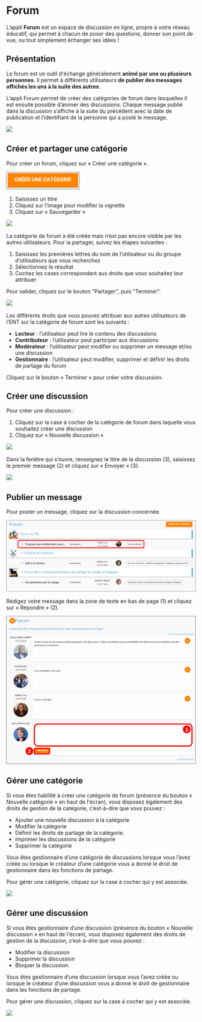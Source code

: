 # Forum

L’appli **Forum** est un espace de discussion en ligne, propre à votre réseau éducatif, qui permet à chacun de poser des questions, donner son point de vue, ou tout simplement échanger ses idées !

## Présentation

Le forum est un outil d'échange généralement **animé par une ou plusieurs personnes**. Il permet à différents utilisateurs **de publier des messages affichés les uns à la suite des autres**.

L’appli Forum permet de créer des catégories de forum dans lesquelles il est ensuite possible d’animer des discussions. Chaque message publié dans la discussion s’affiche à la suite du précédent avec la date de publication et l’identifiant de la personne qui a posté le message.

![](<.gitbook/assets/forum\_presentation-1-1-1 (2) (1).png>)

## Créer et partager une catégorie

Pour créer un forum, cliquez sur « Créer une catégorie ».

![](<.gitbook/assets/f12-2-1 (2) (1).png>)

1. Saisissez un titre
2. Cliquez sur l’image pour modifier la vignette
3. Cliquez sur « Sauvegarder »

![](<.gitbook/assets/a210-1-1 (1) (1).png>)

La catégorie de forum a été créée mais n’est pas encore visible par les autres utilisateurs. Pour la partager, suivez les étapes suivantes :

1. Saisissez les premières lettres du nom de l’utilisateur ou du groupe d’utilisateurs que vous recherchez
2. Sélectionnez le résultat
3. Cochez les cases correspondant aux droits que vous souhaitez leur attribuer

Pour valider, cliquez sur le bouton "Partager", puis "Terminer".

![](<.gitbook/assets/partage-forum-2-3 (1) (1).png>)

Les différents droits que vous pouvez attribuer aux autres utilisateurs de l’ENT sur la catégorie de forum sont les suivants :

* **Lecteur** : l’utilisateur peut lire le contenu des discussions
* **Contributeur** : l’utilisateur peut participer aux discussions
* **Modérateur** : l’utilisateur peut modifier ou supprimer un message et/ou une discussion
* **Gestionnaire** : l’utilisateur peut modifier, supprimer et définir les droits de partage du forum

Cliquez sur le bouton « Terminer » pour créer votre discussion.

## Créer une discussion

Pour créer une discussion :

1. Cliquez sur la case à cocher de la catégorie de forum dans laquelle vous souhaitez créer une discussion
2. Cliquez sur « Nouvelle discussion »

![](<.gitbook/assets/f21-3 (1) (1).png>)

Dans la fenêtre qui s’ouvre, renseignez le titre de la discussion (3), saisissez le premier message (2) et cliquez sur « Envoyer » (3).

![](<.gitbook/assets/creer-une-discussion1-1024x445-3 (1) (1).png>)

## Publier un message

Pour poster un message, cliquez sur la discussion concernée.

![](<.gitbook/assets/f3-4 (2) (1).png>)

Rédigez votre message dans la zone de texte en bas de page (1) et cliquez sur « Répondre » (2).

![](<.gitbook/assets/f4-2 (2) (1).png>)

## Gérer une catégorie

Si vous êtes habilité à créer une catégorie de forum (présence du bouton « Nouvelle catégorie » en haut de l'écran), vous disposez également des droits de gestion de la catégorie, c’est-à-dire que vous pouvez :

* Ajouter une nouvelle discussion à la catégorie
* Modifier la catégorie
* Définir les droits de partage de la catégorie.
* Imprimer les discussions de la catégorie
* Supprimer la catégorie

Vous êtes gestionnaire d’une catégorie de discussions lorsque vous l’avez créée ou lorsque le créateur d’une catégorie vous a donné le droit de gestionnaire dans les fonctions de partage.

Pour gérer une catégorie, cliquez sur la case à cocher qui y est associée.

![](<.gitbook/assets/forum\_gerercategorie.png>)

## Gérer une discussion

Si vous êtes gestionnaire d’une discussion (présence du bouton « Nouvelle discussion » en haut de l'écran), vous disposez également des droits de gestion de la discussion, c’est-à-dire que vous pouvez :

* Modifier la discussion
* Supprimer la discussion
* Bloquer la discussion.

Vous êtes gestionnaire d’une discussion lorsque vous l’avez créée ou lorsque le créateur d’une discussion vous a donné le droit de gestionnaire dans les fonctions de partage.

Pour gérer une discussion, cliquez sur la case à cocher qui y est associée.

![](<.gitbook/assets/f22-2-1 (1) (1).png>)
